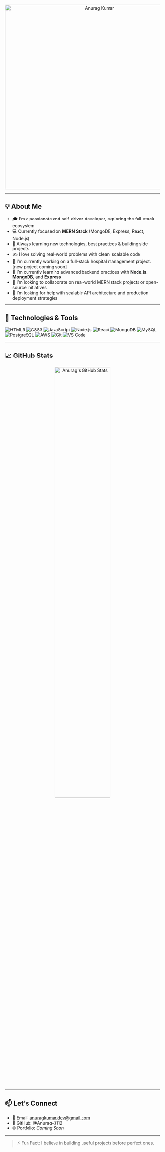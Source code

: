 <p align="center">
  <img src="Assets/image.gif" alt="Anurag Kumar" width="600px" />
</p>

---

## 💡 About Me

- 🎓 I’m a passionate and self-driven developer, exploring the full-stack ecosystem
- 💻 Currently focused on **MERN Stack** (MongoDB, Express, React, Node.js)
- 🧠 Always learning new technologies, best practices & building side projects
- ✍️ I love solving real-world problems with clean, scalable code
- 🔭 I’m currently working on a full-stack hospital management project. [new project coming soon]
- 🌱 I’m currently learning advanced backend practices with **Node.js**, **MongoDB**, and **Express**
- 👯 I’m looking to collaborate on real-world MERN stack projects or open-source initiatives
- 🤔 I’m looking for help with scalable API architecture and production deployment strategies

---

## 🔧 Technologies & Tools

![HTML5](https://img.shields.io/badge/-HTML5-black?style=flat-square&logo=html5)
![CSS3](https://img.shields.io/badge/-CSS3-black?style=flat-square&logo=css3)
![JavaScript](https://img.shields.io/badge/-JavaScript-black?style=flat-square&logo=javascript)
![Node.js](https://img.shields.io/badge/-Node.js-black?style=flat-square&logo=node.js)
![React](https://img.shields.io/badge/-React-black?style=flat-square&logo=react)
![MongoDB](https://img.shields.io/badge/-MongoDB-black?style=flat-square&logo=mongodb)
![MySQL](https://img.shields.io/badge/-MySQL-black?style=flat-square&logo=mysql)
![PostgreSQL](https://img.shields.io/badge/-PostgreSQL-black?style=flat-square&logo=postgresql)
![AWS](https://img.shields.io/badge/-AWS-black?style=flat-square&logo=amazon-aws)
![Git](https://img.shields.io/badge/-Git-black?style=flat-square&logo=git)
![VS Code](https://img.shields.io/badge/-VSCode-black?style=flat-square&logo=visual-studio-code)

---

## 📈 GitHub Stats

<p align="center">
  <img src="https://github-readme-stats.vercel.app/api?username=Anurag-3112&show_icons=true&theme=react" alt="Anurag's GitHub Stats" width="60%" />
</p>

---

## 📫 Let's Connect

- 📧 Email: [anuragkumar.dev@gmail.com](mailto:anuragkumar.dev@gmail.com)
- 💼 GitHub: [@Anurag-3112](https://github.com/Anurag-3112)
- 🌐 Portfolio: _Coming Soon_

---

> ⚡ Fun Fact: I believe in building useful projects before perfect ones.



<!--
**Anurag-3112/Anurag-3112** is a ✨ _special_ ✨ repository because its `README.md` (this file) appears on your GitHub profile.

Here are some ideas to get you started:

- 🔭 I’m currently working on ...
- 🌱 I’m currently learning ...
- 👯 I’m looking to collaborate on ...
- 🤔 I’m looking for help with ...
- 💬 Ask me about ...
- 📫 How to reach me: ...
- 😄 Pronouns: ...
- ⚡ Fun fact: ...
-->
